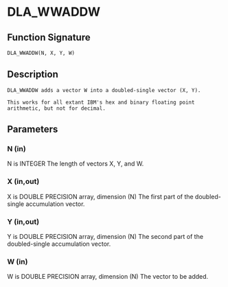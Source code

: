 # DLA_WWADDW

## Function Signature

```fortran
DLA_WWADDW(N, X, Y, W)
```

## Description


    DLA_WWADDW adds a vector W into a doubled-single vector (X, Y).

    This works for all extant IBM's hex and binary floating point
    arithmetic, but not for decimal.

## Parameters

### N (in)

N is INTEGER The length of vectors X, Y, and W.

### X (in,out)

X is DOUBLE PRECISION array, dimension (N) The first part of the doubled-single accumulation vector.

### Y (in,out)

Y is DOUBLE PRECISION array, dimension (N) The second part of the doubled-single accumulation vector.

### W (in)

W is DOUBLE PRECISION array, dimension (N) The vector to be added.

